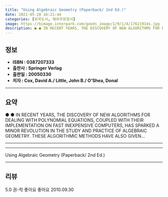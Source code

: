```yaml
---
title: "Using Algebraic Geometry (Paperback/ 2nd Ed.)"
date: 2021-05-28 16:21:44
categories: [외국도서, 해외주문원서]
image: https://bimage.interpark.com/goods_image/1/9/1/4/17621914s.jpg
description: ● ● IN RECENT YEARS, THE DISCOVERY OF NEW ALGORITHMS FOR DEALING WITH POLYNOMIAL EQUATIONS, COUPLED WITH THEIR IMPLEMENTATION ON FAST INEXPENSIVE COMPUTERS, H
---
```


## **정보**

- **ISBN : 0387207333**
- **출판사 : Springer Verlag**
- **출판일 : 20050330**
- **저자 : Cox, David A./ Little, John B./ O'Shea, Donal**

------



## **요약**

●  ●  IN RECENT YEARS, THE DISCOVERY OF NEW ALGORITHMS FOR DEALING WITH POLYNOMIAL EQUATIONS, COUPLED WITH THEIR IMPLEMENTATION ON FAST INEXPENSIVE COMPUTERS, HAS SPARKED A MINOR REVOLUTION IN THE STUDY AND PRACTICE OF ALGEBRAIC GEOMETRY. THESE ALGORITHMIC METHODS HAVE ALSO GIVEN... 

------



------


Using Algebraic Geometry (Paperback/ 2nd Ed.) 

------


## **리뷰** 

5.0 권-학 좋아요 좋아요 2010.09.30 <br/>